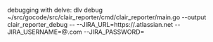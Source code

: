 debugging with delve:
dlv debug ~/src/gocode/src/clair_reporter/cmd/clair_reporter/main.go --output clair_reporter_debug  -- --JIRA_URL=https://<your jira account>.atlassian.net --JIRA_USERNAME=<your username>@<your domain>.com --JIRA_PASSWORD=<your api key>
